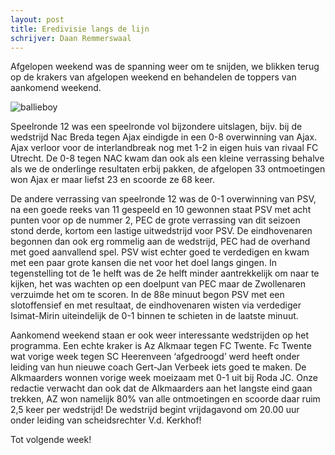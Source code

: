 ```yaml
---
layout: post
title: Eredivisie langs de lijn
schrijver: Daan Remmerswaal
---
```

Afgelopen weekend was de spanning weer om te snijden, we blikken terug op de krakers van afgelopen weekend en behandelen de toppers van aankomend weekend.

![ballieboy](https://i.imgur.com/ERPjpqv.png)

Speelronde 12 was een speelronde vol bijzondere uitslagen, bijv. bij de wedstrijd Nac Breda tegen Ajax eindigde in een 0-8 overwinning van Ajax. Ajax verloor voor de interlandbreak nog met 1-2 in eigen huis van rivaal FC Utrecht. De 0-8 tegen NAC kwam dan ook als een kleine verrassing behalve als we de onderlinge resultaten erbij pakken, de afgelopen 33 ontmoetingen won Ajax er maar liefst 23 en scoorde ze 68 keer.

De andere verrassing van speelronde 12 was de 0-1 overwinning van PSV, na een goede reeks van 11 gespeeld en 10 gewonnen staat PSV met acht punten voor op de nummer 2, PEC de grote verrassing van dit seizoen stond derde, kortom een lastige uitwedstrijd voor PSV. De eindhovenaren begonnen dan ook erg rommelig aan de wedstrijd, PEC had de overhand met goed aanvallend spel. PSV wist echter goed te verdedigen en kwam met een paar grote kansen die net voor het doel langs gingen. In tegenstelling tot de 1e helft was de 2e helft minder aantrekkelijk om naar te kijken, het was wachten op een doelpunt van PEC maar de Zwollenaren verzuimde het om te scoren. In de 88e minuut begon PSV met een slotoffensief en met resultaat, de eindhovenaren wisten via verdediger Isimat-Mirin uiteindelijk de 0-1 binnen te schieten in de laatste minuut.

Aankomend weekend staan er ook weer interessante wedstrijden op het programma. Een echte kraker is Az Alkmaar tegen FC Twente. Fc Twente wat vorige week tegen SC Heerenveen ‘afgedroogd’ werd heeft onder leiding van hun nieuwe coach Gert-Jan Verbeek iets goed te maken. De Alkmaarders wonnen vorige week moeizaam met 0-1 uit bij Roda JC. Onze redactie verwacht dan ook dat de Alkmaarders aan het langste eind gaan trekken, AZ won namelijk 80% van alle ontmoetingen en scoorde daar ruim 2,5 keer per wedstrijd! De wedstrijd begint vrijdagavond om 20.00 uur onder leiding van scheidsrechter V.d. Kerkhof!

Tot volgende week!
